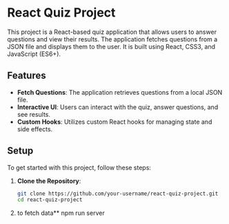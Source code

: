 # React Quiz Project

This project is a React-based quiz application that allows users to answer questions and view their results. The application fetches questions from a JSON file and displays them to the user. It is built using React, CSS3, and JavaScript (ES6+).

## Features

- **Fetch Questions**: The application retrieves questions from a local JSON file.
- **Interactive UI**: Users can interact with the quiz, answer questions, and see results.
- **Custom Hooks**: Utilizes custom React hooks for managing state and side effects.

## Setup

To get started with this project, follow these steps:

1. **Clone the Repository**:
   ```bash
   git clone https://github.com/your-username/react-quiz-project.git
   cd react-quiz-project
2. to fetch data**
   npm run server
